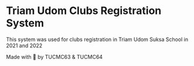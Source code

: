 # Triam Udom Clubs Registration System

This system was used for clubs registration in Triam Udom Suksa School in 2021 and 2022

<!-- [![Powered by Vercel](./powered-by-vercel.svg)](https://vercel.com/?utm_source=tocpc&utm_campaign=oss) -->

Made with 🤍 by TUCMC63 & TUCMC64
